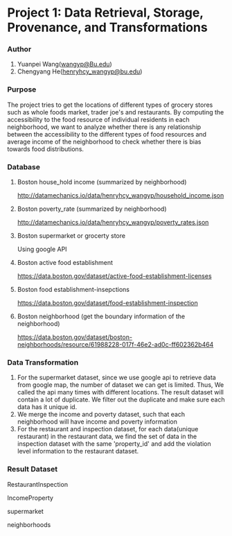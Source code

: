 # Project 1: Data Retrieval, Storage, Provenance, and Transformations

### Author 

1. Yuanpei Wang(wangyp@Bu.edu)
2. Chengyang He(henryhcy_wangyp@bu.edu)

### Purpose

The project tries to get the locations of different types of grocery stores such as whole foods market, trader joe's and restaurants. By computing the accessibility to the food resource of individual residents in each neighborhood, we want to analyze whether there is any relationship between the accessibility to the different types of food resources and average income of the neighborhood to check whether there is bias towards food distributions.  

### Database

1. Boston house_hold income (summarized by neighborhood)

   http://datamechanics.io/data/henryhcy_wangyp/household_income.json 

2. Boston poverty_rate (summarized by neighborhood)

   http://datamechanics.io/data/henryhcy_wangyp/poverty_rates.json

3. Boston supermarket or grocerty store

   Using google API

4. Boston active food establishment

   https://data.boston.gov/dataset/active-food-establishment-licenses

5. Boston food establishment-insepctions

   https://data.boston.gov/dataset/food-establishment-inspection

6. Boston neighborhood (get the boundary information of the neighborhood) 

   https://data.boston.gov/dataset/boston-neighborhoods/resource/61988228-017f-46e2-ad0c-ff602362b464

### Data Transformation

1. For the supermarket dataset, since we use google api to retrieve data from google map, the number of dataset we can get is limited. Thus, We called the api many times with different locations. The result dataset will contain a lot of duplicate. We filter out the duplicate and make sure each data has it unique id.
2. We merge the income and poverty dataset, such that each neighborhood will have income and poverty information
3. For the restaurant and inspection dataset, for each data(unique restaurant) in the restaurant data, we find the set of data in the inspection dataset with the same 'property_id' and add the violation level information to the restaurant dataset.

### Result Dataset

RestaurantInspection

IncomeProperty

supermarket

neighborhoods



### 









